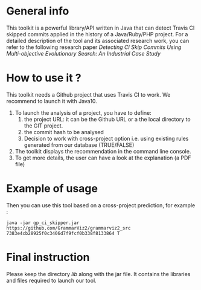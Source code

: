 # General info
This toolkit is a powerful library/API written in Java that can detect Travis CI skipped commits applied in the history of a Java/Ruby/PHP project.
For a detailed description of the tool and its associated research work, you can refer to the following research paper *Detecting CI Skip Commits Using Multi-objective Evolutionary Search: An Industrial Case Study*
# How to use it ?
This toolkit needs a Github project that uses Travis CI to work. We recommend to launch it with Java10.
1. To launch the analysis of a project, you have to define:
	1. the project URL: it can be the Github URL or a the local directory to the GIT project.
	2. the commit hash to be analysed
	3. Decision to work with cross-project option i.e. using existing rules generated from our database (TRUE/FALSE)
2. The toolkit displays the recommendation in the command line console.
3. To get more details, the user can have a look at the explanation (a PDF file)
# Example of usage
Then you can use this tool based on a cross-project prediction, for example :
```
java -jar gp_ci_skipper.jar https://github.com/GrammarViz2/grammarviz2_src 7383e4cb28925f0c3406d7f9fcf0b338f8133864 T
```
# Final instruction
Please keep the directory *lib* along with the jar file. It contains the libraries and files required to launch our tool.
